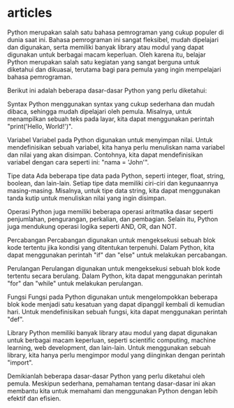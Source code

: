 # articles
Python merupakan salah satu bahasa pemrograman yang cukup populer di dunia saat ini. Bahasa pemrograman ini sangat fleksibel, mudah dipelajari dan digunakan, serta memiliki banyak library atau modul yang dapat digunakan untuk berbagai macam keperluan. Oleh karena itu, belajar Python merupakan salah satu kegiatan yang sangat berguna untuk diketahui dan dikuasai, terutama bagi para pemula yang ingin mempelajari bahasa pemrograman.

Berikut ini adalah beberapa dasar-dasar Python yang perlu diketahui:

Syntax
Python menggunakan syntax yang cukup sederhana dan mudah dibaca, sehingga mudah dipelajari oleh pemula. Misalnya, untuk menampilkan sebuah teks pada layar, kita dapat menggunakan perintah "print('Hello, World!')".

Variabel
Variabel pada Python digunakan untuk menyimpan nilai. Untuk mendefinisikan sebuah variabel, kita hanya perlu menuliskan nama variabel dan nilai yang akan disimpan. Contohnya, kita dapat mendefinisikan variabel dengan cara seperti ini: "nama = 'John'".

Tipe data
Ada beberapa tipe data pada Python, seperti integer, float, string, boolean, dan lain-lain. Setiap tipe data memiliki ciri-ciri dan kegunaannya masing-masing. Misalnya, untuk tipe data string, kita dapat menggunakan tanda kutip untuk menuliskan nilai yang ingin disimpan.

Operasi
Python juga memiliki beberapa operasi aritmatika dasar seperti penjumlahan, pengurangan, perkalian, dan pembagian. Selain itu, Python juga mendukung operasi logika seperti AND, OR, dan NOT.

Percabangan
Percabangan digunakan untuk mengeksekusi sebuah blok kode tertentu jika kondisi yang ditentukan terpenuhi. Dalam Python, kita dapat menggunakan perintah "if" dan "else" untuk melakukan percabangan.

Perulangan
Perulangan digunakan untuk mengeksekusi sebuah blok kode tertentu secara berulang. Dalam Python, kita dapat menggunakan perintah "for" dan "while" untuk melakukan perulangan.

Fungsi
Fungsi pada Python digunakan untuk mengelompokkan beberapa blok kode menjadi satu kesatuan yang dapat dipanggil kembali di kemudian hari. Untuk mendefinisikan sebuah fungsi, kita dapat menggunakan perintah "def".

Library
Python memiliki banyak library atau modul yang dapat digunakan untuk berbagai macam keperluan, seperti scientific computing, machine learning, web development, dan lain-lain. Untuk menggunakan sebuah library, kita hanya perlu mengimpor modul yang diinginkan dengan perintah "import".

Demikianlah beberapa dasar-dasar Python yang perlu diketahui oleh pemula. Meskipun sederhana, pemahaman tentang dasar-dasar ini akan membantu kita untuk memahami dan menggunakan Python dengan lebih efektif dan efisien.
